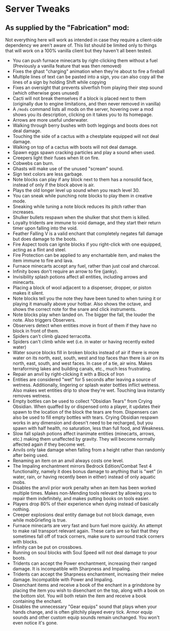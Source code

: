 # Server Tweaks

## As supplied by the "Fabrication" mod:
Not everything here will work as intended in case they require a client-side dependency we aren't aware of. This list should be limited only to things that will work on a 100% vanilla client but they haven't all been tested.

* You can push furnace minecarts by right-clicking them without a fuel (Previously a vanilla feature that was then removed)
* Fixes the ghast "charging" animation when they're about to fire a fireball
* Multiple lines of text can be pasted into a sign, you can also copy all the lines of a sign by holding Shift while copying
* Fixes an oversight that prevents silverfish from playing their step sound (which otherwise goes unused)
* Cacti will not break themselves if a block is placed next to them (originally due to engine limitations, and then never removed in vanilla)
* A `/mods` command lists all mods on the server, hovering over a mod shows you its description, clicking on it takes you to its homepage.
* Arrows are more useful underwater.
* Walking through berry bushes with both leggings and boots does not deal damage.
* Touching the side of a cactus with a chestplate equipped will not deal damage.
* Walking on top of a cactus with boots will not deal damage.
* Spawn eggs spawn cracking particles and play a sound when used.
* Creepers light their fuses when lit on fire.
* Cobwebs can burn.
* Ghasts will make use of the unused "scream" sound.
* Sign text colors are less garbage.
* Note blocks can play if any block next to them has a nonsolid face, instead of only if the block above is air.
* Plays the old longer level up sound when you reach level 30.
* You can sneak while punching note blocks to play them in creative mode.
* Sneaking while tuning a note block reduces its pitch rather than increases.
* Shulker bullets respawn when the shulker that shot them is killed.
* Loyalty tridents are immune to void damage, and they start their return timer upon falling into the void.
* Feather Falling V is a valid enchant that completely negates fall damage but does damage to the boots.
* Fire Aspect tools can ignite blocks if you right-click with one equipped, acting as a flint and steel.
* Fire Protection can be applied to any enchantable item, and makes the item immune to fire and lava.
* Furnace minecarts accept any fuel, rather than just coal and charcoal.
* Infinity bows don't require an arrow to fire (janky).
* Invisibility splash potions affect all entities, including arrows and minecarts.
* Placing a block of wool adjacent to a dispenser, dropper, or piston makes it silent.
* Note blocks tell you the note they have been tuned to when tuning it or playing it manually above your hotbar. Also shows the octave, and shows the correct note for the snare and click instruments.
* Note blocks play when landed on. The bigger the fall, the louder the note. Also triggers Observers.
* Observers detect when entities move in front of them if they have no block in front of them.
* Spiders can't climb glazed terracotta.
* Spiders can't climb while wet (i.e. in water or having recently exited water)
* Water source blocks fill in broken blocks instead of air if there is more water on its north, east, south, west and top faces than there is air on its north, east, south, and west faces. In case of a tie, air wins. Makes terraforming lakes and building canals, etc., much less frustrating.
* Repair an anvil by right-clicking it with a Block of Iron
* Entities are considered "wet" for 5 seconds after leaving a source of wetness. Additionally, lingering or splash water bottles inflict wetness. Also makes wet entities drip to show they're wet. Touching lava instantly removes wetness.
* Empty bottles can be used to collect "Obsidian Tears" from Crying Obsidian. When quaffed by or dispensed onto a player, it updates their spawn to the location of the block the tears are from. Dispensers can also be used to fill empty bottles with tears. Crying Obsidian respawn works in any dimension and doesn't need to be recharged, but you spawn with half health, no saturation, less than full food, and Weakness.
* Slow fall splash potions affect inanimate entities (minecarts, arrows, etc.) making them unaffected by gravity. They will become normally affected again if they become wet.
* Anvils only take damage when falling from a height rather than randomly after being used.
* Renaming an item on an anvil always costs one level.
* The Impaling enchantment mirrors Bedrock Edition/Combat Test 4 functionality, namely it does bonus damage to anything that is "wet" (in water, rain, or having recently been in either) instead of only aquatic mobs.
* Disables the anvil prior work penalty when an item has been worked multiple times. Makes non-Mending tools relevant by allowing you to repair them indefinitely, and makes putting books on tools easier.
* Players drop 80% of their experience when dying instead of basically nothing.
* Creeper explosions deal entity damage but not block damage, even while mobGriefing is true.
* Furnace minecarts are very fast and burn fuel more quickly. An attempt to make rail transport relevant again. These carts are so fast that they sometimes fall off of track corners, make sure to surround track corners with blocks.
* Infinity can be put on crossbows.
* Running on soul blocks with Soul Speed will not deal damage to your boots.
* Tridents can accept the Power enchantment, increasing their ranged damage. It is incompatible with Sharpness and Impaling.
* Tridents can accept the Sharpness enchantment, increasing their melee damage. Incompatible with Power and Impaling.
* Disenchant items and receive a book of the enchant in a grindstone by placing the item you wish to disenchant on the top, along with a book on the bottom slot. You will both retain the item and receive a book containing the enchant. 
* Disables the unnecessary "Gear equips" sound that plays when your hands change, and is often glitchily played every tick. Armor equip sounds and other custom equip sounds remain unchanged. You won't even notice it's gone.
